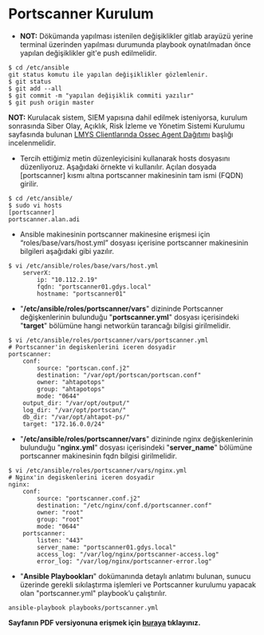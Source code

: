 # Portscanner Kurulum

* **NOT:** Dökümanda yapılması istenilen değişiklikler gitlab arayüzü yerine terminal üzerinden yapılması durumunda playbook oynatılmadan önce yapılan değişiklikler git'e push edilmelidir.

```
$ cd /etc/ansible
git status komutu ile yapılan değişiklikler gözlemlenir.
$ git status  
$ git add --all
$ git commit -m "yapılan değişiklik commiti yazılır"
$ git push origin master
```
**NOT:** Kurulacak sistem, SIEM yapısına dahil edilmek isteniyorsa, kurulum sonrasında Siber Olay, Açıklık, Risk İzleme ve Yönetim Sistemi Kurulumu sayfasında bulunan [LMYS Clientlarında Ossec Agent Dağıtımı](siem-kurulum.md) başlığı incelenmelidir.

* Tercih ettiğimiz metin düzenleyicisini kullanarak hosts dosyasını düzenliyoruz. Aşağıdaki örnekte vi kullanılır. Açılan dosyada [portscanner] kısmı altına portscanner makinesinin tam ismi (FQDN) girilir.

```
$ cd /etc/ansible/
$ sudo vi hosts
[portscanner]
portscanner.alan.adi
```

* Ansible makinesinin portscanner makinesine erişmesi için “roles/base/vars/host.yml” dosyası içerisine portscanner makinesinin bilgileri aşağıdaki gibi yazılır.

```
$ vi /etc/ansible/roles/base/vars/host.yml
    serverX:
        ip: "10.112.2.19"
        fqdn: "portscanner01.gdys.local"
        hostname: "portscanner01"
```
* "**/etc/ansible/roles/portscanner/vars**" dizininde Portscanner değişkenlerinin bulunduğu "**portscanner.yml**" dosyası içerisindeki "**target**" bölümüne hangi networkün tarancağı bilgisi girilmelidir.

```
$ vi /etc/ansible/roles/portscanner/vars/portscanner.yml
# Portscanner'in degiskenlerini iceren dosyadir
portscanner:
    conf:
        source: "portscan.conf.j2"
        destination: "/var/opt/portscan/portscan.conf"
        owner: "ahtapotops"
        group: "ahtapotops"
        mode: "0644"
    output_dir: "/var/opt/output/"
    log_dir: "/var/opt/portscan/"
    db_dir: "/var/opt/ahtapot-ps/"
    target: "172.16.0.0/24"
```

* "**/etc/ansible/roles/portscanner/vars**" dizininde nginx değişkenlerinin bulunduğu "**nginx.yml**" dosyası içerisindeki "**server_name**" bölümüne portscanner makinesinin fqdn bilgisi girilmelidir.

```
$ vi /etc/ansible/roles/portscanner/vars/nginx.yml
# Nginx'in degiskenlerini iceren dosyadir
nginx:
    conf:
        source: "portscanner.conf.j2"
        destination: "/etc/nginx/conf.d/portscanner.conf"
        owner: "root"
        group: "root"
        mode: "0644"
    portscanner:
        listen: "443"
        server_name: "portscanner01.gdys.local"
        access_log: "/var/log/nginx/portscanner-access.log"
        error_log: "/var/log/nginx/portscanner-error.log"
```

* "**Ansible Playbookları**" dokümanında detaylı anlatımı bulunan, sunucu üzerinde gerekli sıkılaştırma işlemleri ve Portscanner kurulumu yapacak olan "portscanner.yml" playbook’u çalıştırılır.

```
ansible-playbook playbooks/portscanner.yml
```

**Sayfanın PDF versiyonuna erişmek için [buraya](portscan-kurulum.pdf) tıklayınız.**
